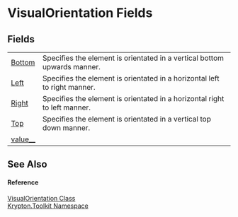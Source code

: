 # VisualOrientation Fields




## Fields
<table>
<tr>
<td><a href="4187b765-e97a-7463-8815-a9c967758f55.md">Bottom</a></td>
<td>Specifies the element is orientated in a vertical bottom upwards manner.</td></tr>
<tr>
<td><a href="d647b3af-c8a2-b739-ac81-838b566264c8.md">Left</a></td>
<td>Specifies the element is orientated in a horizontal left to right manner.</td></tr>
<tr>
<td><a href="85d0b02f-9e2f-df4f-d7cc-c94390c499f4.md">Right</a></td>
<td>Specifies the element is orientated in a horizontal right to left manner.</td></tr>
<tr>
<td><a href="0f656f11-96e9-fb53-4bfa-a4b94cc6d7d0.md">Top</a></td>
<td>Specifies the element is orientated in a vertical top down manner.</td></tr>
<tr>
<td><a href="f787f029-df43-2113-8468-87f10c778045.md">value__</a></td>
<td> </td></tr>
</table>

## See Also


#### Reference
<a href="d38051f8-c2cc-e81c-0029-02f7ad46f2fa.md">VisualOrientation Class</a>  
<a href="79d2eac2-21f4-54ff-7552-b20c33c30600.md">Krypton.Toolkit Namespace</a>  
